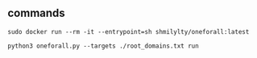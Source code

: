 
## commands

```
sudo docker run --rm -it --entrypoint=sh shmilylty/oneforall:latest 
```

```
python3 oneforall.py --targets ./root_domains.txt run
```
